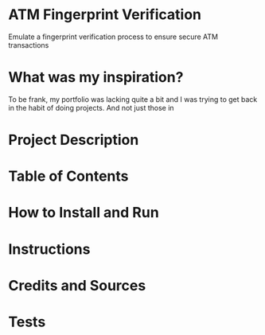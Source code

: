 # ATM Fingerprint Verification
Emulate a fingerprint verification process to ensure secure ATM transactions

# What was my inspiration?
To be frank, my portfolio was lacking quite a bit and I was trying to get back in the habit of doing projects. And not just those in 

# Project Description

# Table of Contents

# How to Install and Run

# Instructions

# Credits and Sources

# Tests 